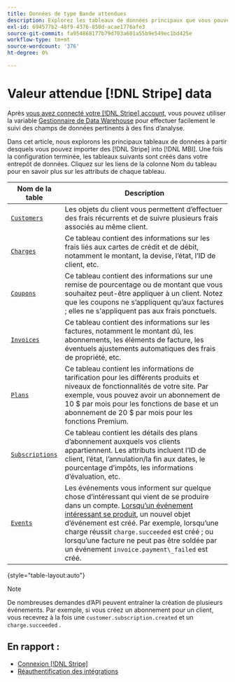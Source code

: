 ```yaml
---
title: Données de type Bande attendues
description: Explorez les tableaux de données principaux que vous pouvez importer de Stripe dans [!DNL MBI].
exl-id: 694577b2-48f9-4376-850d-acae1776afe3
source-git-commit: fa954868177b79d703a601a55b9e549ec1bd425e
workflow-type: tm+mt
source-wordcount: '376'
ht-degree: 0%

---
```


# Valeur attendue [!DNL Stripe] data

Après [vous avez connecté votre [!DNL Stripe] account](../integrations/stripe.md), vous pouvez utiliser la variable [Gestionnaire de Data Warehouse](../../../data-analyst/data-warehouse-mgr/tour-dwm.md) pour effectuer facilement le suivi des champs de données pertinents à des fins d’analyse.

Dans cet article, nous explorons les principaux tableaux de données à partir desquels vous pouvez importer des [!DNL Stripe] into [!DNL MBI]. Une fois la configuration terminée, les tableaux suivants sont créés dans votre entrepôt de données. Cliquez sur les liens de la colonne Nom du tableau pour en savoir plus sur les attributs de chaque tableau.

| **Nom de la table** | **Description** |
|-----|-----|
| [`Customers`](https://stripe.com/docs/sources/customers) | Les objets du client vous permettent d’effectuer des frais récurrents et de suivre plusieurs frais associés au même client. |
| [`Charges`](https://stripe.com/docs/payments/payment-intents/migration/charges) | Ce tableau contient des informations sur les frais liés aux cartes de crédit et de débit, notamment le montant, la devise, l’état, l’ID de client, etc. |
| [`Coupons`](https://stripe.com/docs/api/coupons/object) | Ce tableau contient des informations sur une remise de pourcentage ou de montant que vous souhaitez peut-être appliquer à un client. Notez que les coupons ne s’appliquent qu’aux factures ; elles ne s&#39;appliquent pas aux frais ponctuels. |
| [`Invoices`](https://stripe.com/docs/billing/migration/invoice-states) | Ce tableau contient des informations sur les factures, notamment le montant dû, les abonnements, les éléments de facture, les éventuels ajustements automatiques des frais de propriété, etc. |
| [`Plans`](https://stripe.com/docs/api/plans/object) | Ce tableau contient les informations de tarification pour les différents produits et niveaux de fonctionnalités de votre site. Par exemple, vous pouvez avoir un abonnement de 10 $ par mois pour les fonctions de base et un abonnement de 20 $ par mois pour les fonctions Premium. |
| [`Subscriptions`](https://stripe.com/docs/api/subscriptions/object) | Ce tableau contient les détails des plans d’abonnement auxquels vos clients appartiennent. Les attributs incluent l’ID de client, l’état, l’annulation/la fin aux dates, le pourcentage d’impôts, les informations d’évaluation, etc. |
| [`Events`](https://stripe.com/docs/development/dashboard/events) | Les événements vous informent sur quelque chose d’intéressant qui vient de se produire dans un compte. [Lorsqu’un événement intéressant se produit](https://stripe.com/docs/api/events/types), un nouvel objet d’événement est créé. Par exemple, lorsqu’une charge réussit `charge.succeeded` est créé ; ou lorsqu’une facture ne peut pas être soldée par un événement `invoice.payment\_failed` est créé. |

{style=&quot;table-layout:auto&quot;}

>[!NOTE]
>
>De nombreuses demandes d’API peuvent entraîner la création de plusieurs événements. Par exemple, si vous créez un abonnement pour un client, vous recevrez à la fois une `customer.subscription.created` et un  `charge.succeeded` .

## En rapport :

* [Connexion [!DNL Stripe]](../integrations/stripe.md)
* [Réauthentification des intégrations](https://experienceleague.adobe.com/docs/commerce-knowledge-base/kb/how-to/mbi-reauthenticating-integrations.html?lang=en)

